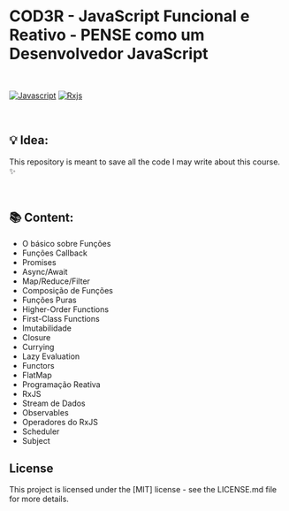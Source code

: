 # COD3R - JavaScript Funcional e Reativo - PENSE como um Desenvolvedor JavaScript

<br>

[![Javascript](https://amandacleto.github.io/images-for-projects/public/images/github-readme/icon-js.svg)](https://www.javascript.com/)
[![Rxjs](https://amandacleto.github.io/images-for-projects/public/images/github-readme/icon-rxjs.svg)](https://rxjs.dev/)

<br>

## 💡 Idea:
This repository is meant to save all the code I may write about this course. ✨

<br>

## 📚 Content:

- O básico sobre Funções
- Funções Callback
- Promises
- Async/Await
- Map/Reduce/Filter
- Composição de Funções
- Funções Puras
- Higher-Order Functions
- First-Class Functions
- Imutabilidade
- Closure
- Currying
- Lazy Evaluation
- Functors
- FlatMap
- Programação Reativa
- RxJS
- Stream de Dados
- Observables
- Operadores do RxJS
- Scheduler
- Subject

## License
This project is licensed under the [MIT] license - see the LICENSE.md file for more details.
